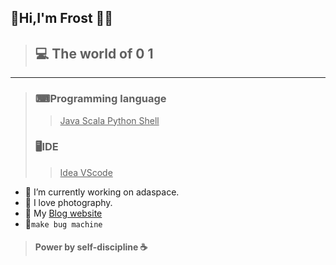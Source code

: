 ## 👋Hi,I'm Frost 👩‍🚀


> ## 💻 The world of 0 1
------
>
> ###  ⌨Programming language
> > <u> Java Scala Python Shell </u>  
>
> ###  🖥IDE
>> <u> Idea VScode </u> 




- 🔭 I’m currently working on adaspace.
- 📸 I love photography.
- 📝 My [Blog website](https://blog.frost-s.tk/) 
- 🤪```make bug machine```
> #### Power by self-discipline ☕

<!--
  **Frost713/Frost713** is a ✨ _special_ ✨ repository because its `README.md` (this file) appears on your GitHub profile.

Here are some ideas to get you started:

- 
- 🌱 I’m currently learning ...
- 👯 I’m looking to collaborate on ...
- 🤔 I’m looking for help with ...
- 💬 Ask me about ...
- 📫 How to reach me: ...
- 😄 Pronouns: ...
- ⚡ Fun fact: ...
  -->